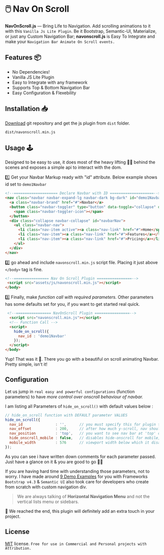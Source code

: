 # 🖱️ Nav On Scroll

**NavOnScroll.js** — Bring Life to Navigation. Add scrolling animations to it with this ```Vanilla Js Lite Plugin```. Be it Bootstrap, Semantic-UI, Materialize, or just any Custom Navigation Bar; **navonscroll.js** is Easy To Integrate and make your ```Navigation Bar Animate On Scroll events.```

## Features 📦
* No Dependencies!
* Vanilla JS Lite Plugin
* Easy to Integrate with any framework
* Supports Top & Bottom Navigation Bar
* Easy Configuration & Flexebility

## Installation 📥

[Download](https://github.com/kmanadkat/navonscroll/archive/master.zip) git repository and get the js plugin from ```dist``` folder.

```html
dist/navonscroll.min.js
```

## Usage 🕹

Designed to be easy to use, it does most of the heavy lifting 🏋🏻 behind the scenes and exposes a simple api to interact with the dom.

1️⃣ Get your Navbar Markup ready with "id" attribute. Below example shows id set to ```demo1Navbar```

```html
<!--==================== Declare Navbar with ID ====================-->
<nav class="navbar navbar-expand-lg navbar-dark bg-dark" id="demo1Navbar">
  <a class="navbar-brand" href="#">Navbar</a>
  <button class="navbar-toggler" type="button" data-toggle="collapse" data-target="#navbarNav">
    <span class="navbar-toggler-icon"></span>
  </button>
  <div class="collapse navbar-collapse" id="navbarNav">
    <ul class="navbar-nav">
      <li class="nav-item active"><a class="nav-link" href="#">Home</span></a></li>
      <li class="nav-item"><a class="nav-link" href="#">Features</a></li>
      <li class="nav-item"><a class="nav-link" href="#">Pricing</a></li>
    </ul>
  </div>
</nav>
```
2️⃣ go ahead and include ```navonscroll.min.js``` script file. Placing it just above ```</body>``` tag is fine.
```html
<!--================ Nav On Scroll Plugin ================-->
 <script src="assets/js/navonscroll.min.js"></script>
</body>
```
3️⃣ Finally, make *function call with required parameters.* Other parameters has some defaults set for you, if you want to get started real quick.
```html
 <!--================ NavOnScroll Plugin ================-->
  <script src="navonscroll.min.js"></script>
  <!-- Function Call --> 
  <script>
    hide_on_scroll({
      nav_id : 'demo1Navbar'
    });
  </script>
</body>
```
Yup! That was it 🎈. There you go with a beautiful on scroll animating Navbar. Pretty simple, isn't it!

## Configuration
Let us jump in ```real easy and powerful configurations``` (function parameters) to have *more control over onscroll behaviour of navbar.*

I am listing all Parameters of ```hide_on_scroll()``` with default values below :
```javascript
// hide_on_scroll function with DEFAULT parameter VALUES
hide_on_scroll({
  nav_id               : '',      // you must specify this for plugin to work
  nav_offset           : 200,     // after how much y-scroll, nav should hide onscroll down
  nav_position         : 'top',   // you want to see nav bar at 'top' or 'bottom', default 'top'
  hide_onscroll_mobile : false,   // disables hide-onscroll for mobile, you can set it to true
  mobile_width         : 576      // viewport width below which it disables hide-onscroll if above is false
});
```
As you can see i have written down comments for each parameter passed. Just have a glance on it & you are good to go 🏃🏻

If you are having hard time with understanding those parameters, not to worry. I have made around [9 Demo Examples](https://kmanadkat.github.io/navonscroll/#examples) for you with Frameworks ```Bootstrap v4.3``` & ```Semantic UI``` also took care for developers who create from scratch with custom navigation div.

> We are always talking of **Horizontal Navigation Menu** and not the vertical lists menu or sidebars.

🎯 We reached the end, this plugin will definitely add an extra touch in your project.
## License
[MIT](https://github.com/kmanadkat/navonscroll/blob/master/LICENSE) license. ```Free for use in Commercial and Personal projects with Attribution.```
